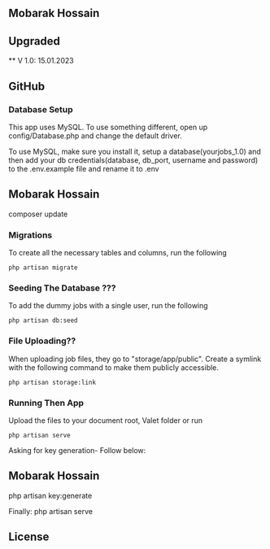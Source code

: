 ## Mobarak Hossain

## Upgraded 
** V 1.0: 15.01.2023

## GitHub


### Database Setup
This app uses MySQL. To use something different, open up config/Database.php and change the default driver.

To use MySQL, make sure you install it, setup a database(yourjobs_1.0) and then add your db credentials(database, db_port, username and password) to the .env.example file and rename it to .env

## Mobarak Hossain
composer update

### Migrations

To create all the necessary tables and columns, run the following
```
php artisan migrate
```

### Seeding The Database ???
To add the dummy jobs with a single user, run the following
```
php artisan db:seed
```

### File Uploading??
When uploading job files, they go to "storage/app/public". Create a symlink with the following command to make them publicly accessible.
```
php artisan storage:link
```

### Running Then App
Upload the files to your document root, Valet folder or run 
```
php artisan serve
```
Asking for key generation- Follow below:
## Mobarak Hossain
php artisan key:generate

Finally:
php artisan serve

## License

